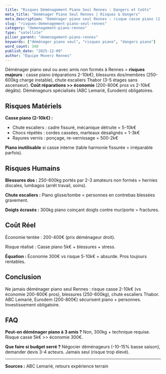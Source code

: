 ```yaml
---
title: "Risques Déménagement Piano Seul Rennes : Dangers et Coûts"
meta_title: "Déménager Piano Seul Rennes | Risques & Dangers"
meta_description: "Déménager piano seul Rennes : risque casse piano (2-10k€ réparations), blessures dos (250-600kg charge), chute escaliers. Pros 200-800€ sécurisent. Ne jamais tenter."
slug: "risques-demenagement-piano-seul-rennes"
category: "demenagement-piano-rennes"
type: "satellite"
pilier_parent: "demenagement-piano-rennes"
keywords: ["déménager piano seul", "risques piano", "dangers piano"]
word_count: 340
publish_date: "2025-12-09"
author: "Équipe Moverz Rennes"
---
```


Déménager piano seul ou avec amis non formés à Rennes = **risques majeurs** : casse piano (réparations 2-10k€), blessures dos/membres (250-600kg charge instable), chute escaliers Thabor (3-5 étages sans ascenseur). **Coût réparations >> économie** (200-800€ pros vs 2-10k€ dégâts). Déménageurs spécialisés (ABC Lemarié, Eurodem) obligatoires.

## Risques Matériels

**Casse piano (2-10k€) :**
- Chute escaliers : cadre fissuré, mécanique détruite = 5-10k€
- Chocs répétés : cordes cassées, marteaux désalignés = 1-3k€
- Rayures vernis : ponçage, re-vernissage = 500-2k€

**Piano inutilisable** si casse interne (table harmonie fissurée = irréparable parfois).

## Risques Humains

**Blessures dos :** 250-600kg portés par 2-3 amateurs non formés = hernies discales, lumbagos (arrêt travail, soins).

**Chute escaliers :** Piano glisse/tombe = personnes en contrebas blessées gravement.

**Doigts écrasés :** 300kg piano coinçant doigts contre mur/porte = fractures.

## Coût Réel

Économie tentée : 200-400€ (prix déménageur droit).

Risque réalisé : Casse piano 5k€ + blessures + stress.

**Équation :** Économie 300€ vs risque 5-10k€ = absurde. Pros toujours rentables.

## Conclusion

Ne jamais déménager piano seul Rennes : risque casse 2-10k€ (vs économie 200-800€ pros), blessures (250-600kg), chute escaliers Thabor. ABC Lemarié, Eurodem (200-800€) sécurisent piano + personnes. Investissement obligatoire.

## FAQ

**Peut-on déménager piano à 3 amis ?**
Non, 300kg + technique requise. Risque casse 5k€ >> économie 300€.

**Que faire si budget serré ?**
Négocier déménageurs (-10-15% basse saison), demander devis 3-4 acteurs. Jamais seul (risque trop élevé).

---
**Sources :** ABC Lemarié, retours expérience terrain

